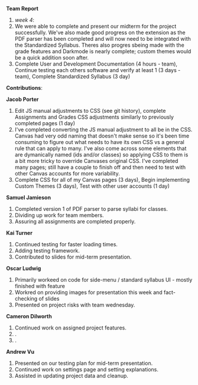 **Team Report**
  1. *week 4*:
  2. We were able to complete and present our midterm for the project successfully. We've also made good progress on the extension as the PDF parser has been completed and will now need to be integrated with the Standardized Syllabus. Theres also progres sbeing made with the grade features and Darkmode is nearly complete; custom themes would be a quick addition soon after.
  3. Complete User and Development Documentation (4 hours - team), Continue testing each others software and verify at least 1 (3 days - team), Complete Standardized Syllabus (3 day)

**Contributions**:

  **Jacob Porter**
1. Edit JS manual adjustments to CSS (see git history), complete Assignments and Grades CSS adjustments similarly to previously completed pages (1 day)
2. I've completed converting the JS manual adjustment to all be in the CSS. Canvas had very odd naming that doesn't make sense so it's been time consuming to figure out what needs to have its own CSS vs a general rule that can apply to many. I've also come across some elements that are dymanically named (ids and/or classes) so applying CSS to them is a bit more tricky to override Canvases original CSS. I've completed many pages; still have a couple to finish off and then need to test with other Canvas accounts for more variability.
3. Complete CSS for all of my Canvas pages (3 days), Begin implementing Custom Themes (3 days), Test with other user accounts (1 day)

  **Samuel Jamieson**
1. Completed version 1 of PDF parser to parse syllabi for classes.
2. Dividing up work for team members.
3. Assuring all assignments are completed properly.


 **Kai Turner**
1. Continued testing for faster loading times.
2. Adding testing framework.
3. Contributed to slides for mid-term presentation.
  
  **Oscar Ludwig** 
1. Primarily workeed on code for side-menu / standard syllabus UI - mostly finished with feature
2. Workred on providing images for presentation this week and fact-checking of slides
4. Presented on project risks with team wednesday.

  **Cameron Dilworth**
1. Continued work on assigned project features.
2. .
3. .

  **Andrew Vu**
1. Presented on our testing plan for mid-term presentation.
2. Continued work on settings page and setting explanations.
3. Assisted in updating project data and cleanup.
